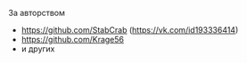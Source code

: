 За авторством 
- https://github.com/StabCrab (https://vk.com/id193336414) 
- https://github.com/Krage56
- и других